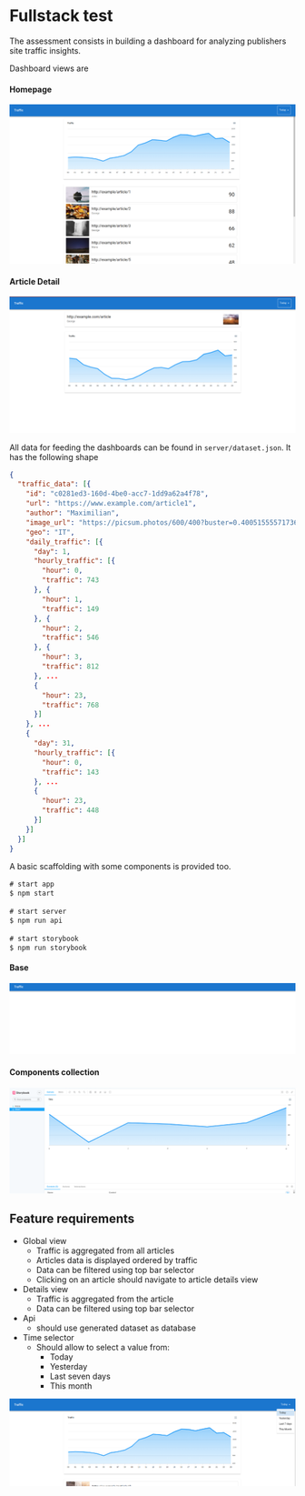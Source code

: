 # Fullstack test

The assessment consists in building a dashboard for analyzing publishers site traffic insights.

Dashboard views are

#### Homepage

![Homepage](./public/home.png)

#### Article Detail

![Article Details](./public/detail.png)


All data for feeding the dashboards can be found in `server/dataset.json`. It has the following shape

```json
{
  "traffic_data": [{
    "id": "c0281ed3-160d-4be0-acc7-1dd9a62a4f78",
    "url": "https://www.example.com/article1",
    "author": "Maximilian",
    "image_url": "https://picsum.photos/600/400?buster=0.4005155557173643",
    "geo": "IT",
    "daily_traffic": [{
      "day": 1,
      "hourly_traffic": [{
        "hour": 0,
        "traffic": 743
      }, {
        "hour": 1,
        "traffic": 149
      }, {
        "hour": 2,
        "traffic": 546
      }, {
        "hour": 3,
        "traffic": 812
      }, ...
      {
        "hour": 23,
        "traffic": 768
      }]
    }, ...
    {
      "day": 31,
      "hourly_traffic": [{
        "hour": 0,
        "traffic": 143
      }, ...
      {
        "hour": 23,
        "traffic": 448
      }]
    }]
  }]
}
```

A basic scaffolding with some components is provided too.

```
# start app
$ npm start

# start server
$ npm run api

# start storybook
$ npm run storybook 
```

#### Base

![Base](./public/base.png)

#### Components collection

![Components collection](./public/storybook.png)

## Feature requirements

- Global view
  - Traffic is aggregated from all articles
  - Articles data is displayed ordered by traffic
  - Data can be filtered using top bar selector
  - Clicking on an article should navigate to article details view
- Details view
  - Traffic is aggregated from the article
  - Data can be filtered using top bar selector
- Api
  - should use generated dataset as database
- Time selector
  - Should allow to select a value from:
    - Today
    - Yesterday
    - Last seven days
    - This month

![time selector](./public/time-selector.png)
